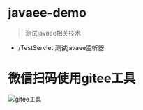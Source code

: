 # javaee-demo
> 测试javaee相关技术

* /TestServlet 测试javaee监听器

# 微信扫码使用gitee工具
![gitee工具](https://s1.ax1x.com/2018/08/10/P60MMF.jpg)